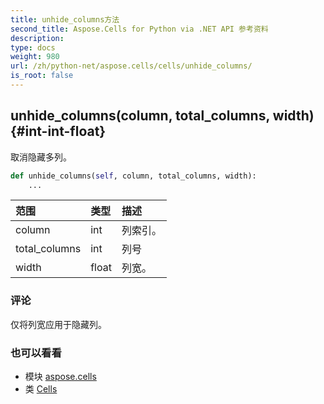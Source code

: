 ```yaml
---
title: unhide_columns方法
second_title: Aspose.Cells for Python via .NET API 参考资料
description:
type: docs
weight: 980
url: /zh/python-net/aspose.cells/cells/unhide_columns/
is_root: false
---
```

##  unhide_columns(column, total_columns, width) {#int-int-float}
取消隐藏多列。



```python
def unhide_columns(self, column, total_columns, width):
    ...
```


|范围|类型|描述|
| :- | :- | :- |
| column | int |列索引。|
| total_columns | int |列号|
| width | float |列宽。|
### 评论

仅将列宽应用于隐藏列。


### 也可以看看

* 模块 [aspose.cells](../../)
* 类 [Cells](/cells/zh/python-net/aspose.cells/cells)
